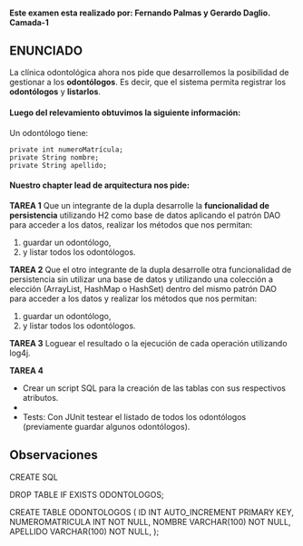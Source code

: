 #### Este examen esta realizado por: Fernando Palmas y Gerardo Daglio. Camada-1

## ENUNCIADO

La clínica odontológica ahora nos pide que desarrollemos la posibilidad de gestionar a los **odontólogos**. Es decir, que el sistema permita registrar los **odontólogos** y **listarlos**.

#### Luego del relevamiento obtuvimos la siguiente información:

Un odontólogo tiene: 
    
    private int numeroMatrícula;
    private String nombre;
    private String apellido;

#### Nuestro chapter lead de arquitectura nos pide:

**TAREA 1**
Que un integrante de la dupla desarrolle la **funcionalidad de persistencia** utilizando H2 como base de datos aplicando el patrón DAO para acceder a los datos, realizar los métodos que nos permitan: 

1. guardar un odontólogo, 
2. y listar todos los odontólogos.

**TAREA 2**
Que el otro integrante de la dupla desarrolle otra funcionalidad de persistencia sin utilizar una base de datos y utilizando una colección a elección (ArrayList, HashMap o HashSet) dentro del mismo patrón DAO para acceder a los datos y realizar los métodos que nos permitan:

1. guardar un odontólogo, 
2. y listar todos los odontólogos.

**TAREA 3**
Loguear el resultado o la ejecución de cada operación utilizando log4j.

**TAREA 4**

- Crear un script SQL para la creación de las tablas con sus respectivos atributos.
- 
- Tests: Con JUnit testear el listado de todos los odontólogos (previamente guardar algunos odontólogos).

## Observaciones

CREATE SQL

DROP TABLE IF EXISTS ODONTOLOGOS;

CREATE TABLE ODONTOLOGOS (
ID INT AUTO_INCREMENT PRIMARY KEY,
NUMEROMATRICULA INT NOT NULL,
NOMBRE VARCHAR(100) NOT NULL,
APELLIDO VARCHAR(100) NOT NULL,
);

